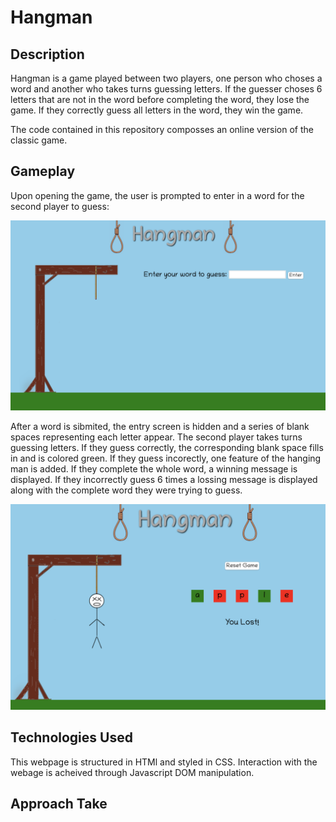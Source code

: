 # Hangman
## Description

Hangman is a game played between two players, one person who choses a word and another who takes turns guessing letters. If the guesser choses 6 letters that are not in the word before completing the word, they lose the game. If they correctly guess all letters in the word, they win the game.

The code contained in this repository composses an online version of the classic game.

## Gameplay

Upon opening the game, the user is prompted to enter in a word for the second player to guess:

![Opening screen](./img/start-screen.png)

After a word is sibmited, the entry screen is hidden and a series of blank spaces representing each letter appear. The second player takes turns guessing letters. If they guess correctly, the corresponding blank space fills in and is colored green. If they guess incorectly, one feature of the hanging man is added. If they complete the whole word, a winning message is displayed. If they incorrectly guess 6 times a lossing message is displayed along with the complete word they were trying to guess.

![mid game](./img/mid-game.png)

## Technologies Used

This webpage is structured in HTMl and styled in CSS. Interaction with the webage is acheived through Javascript DOM manipulation.

## Approach Take
